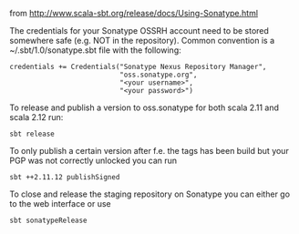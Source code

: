 from http://www.scala-sbt.org/release/docs/Using-Sonatype.html

The credentials for your Sonatype OSSRH account need to be stored somewhere safe (e.g. NOT in the repository). Common convention is a ~/.sbt/1.0/sonatype.sbt file with the following:

```
credentials += Credentials("Sonatype Nexus Repository Manager",
                           "oss.sonatype.org",
                           "<your username>",
                           "<your password>")
```

To release and publish a version to oss.sonatype for both scala 2.11 and scala 2.12 run:

```
sbt release 
```

To only publish a certain version after f.e. the tags has been build but your PGP was not correctly unlocked you can run

```
sbt ++2.11.12 publishSigned
```

To close and release the staging repository on Sonatype you can either go to the web interface or use  

```
sbt sonatypeRelease
```